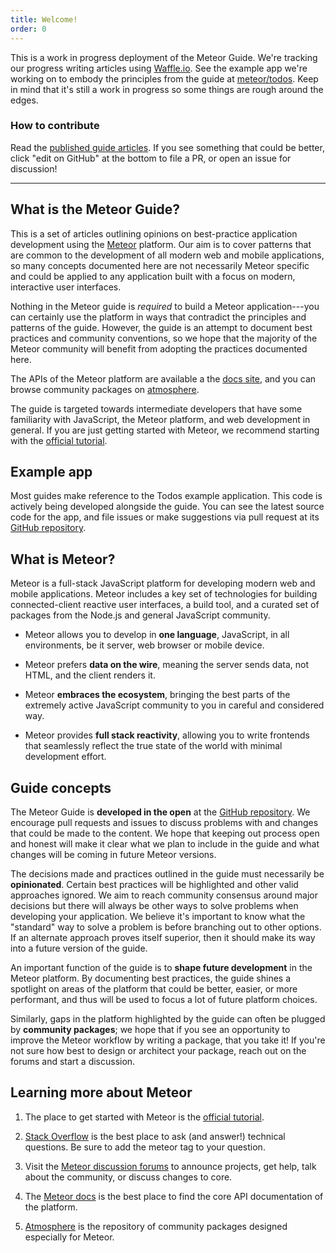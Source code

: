 ```yaml
---
title: Welcome!
order: 0
---
```


This is a work in progress deployment of the Meteor Guide. We're tracking our progress writing articles using [Waffle.io](https://waffle.io/meteor/guide?label=article). See the example app we're working on to embody the principles from the guide at [meteor/todos](https://github.com/meteor/todos). Keep in mind that it's still a work in progress so some things are rough around the edges.

### How to contribute

Read the [published guide articles](http://guide.meteor.com/). If you see something that could be better, click "edit on GitHub" at the bottom to file a PR, or open an issue for discussion!

---

<h2 id="what-is-it">What is the Meteor Guide?</h2>

This is a set of articles outlining opinions on best-practice application development using the [Meteor](https://meteor.com) platform. Our aim is to cover patterns that are common to the development of all modern web and mobile applications, so many concepts documented here are not necessarily Meteor specific and could be applied to any application built with a focus on modern, interactive user interfaces.

Nothing in the Meteor guide is *required* to build a Meteor application---you can certainly use the platform in ways that contradict the principles and patterns of the guide. However, the guide is an attempt to document best practices and community conventions, so we hope that the majority of the Meteor community will benefit from adopting the practices documented here.

The APIs of the Meteor platform are available a the [docs site](https://docs.meteor.com), and you can browse community packages on [atmosphere](https://atmospherejs.com).

The guide is targeted towards intermediate developers that have some familiarity with JavaScript, the Meteor platform, and web development in general. If you are just getting started with Meteor, we recommend starting with the [official tutorial](https://www.meteor.com/tutorials/blaze/creating-an-app).

<h2 id="example-app">Example app</h2>

Most guides make reference to the Todos example application. This code is actively being developed alongside the guide. You can see the latest source code for the app, and file issues or make suggestions via pull request at its [GitHub repository](https://github.com/meteor/todos).

<h2 id="what-is-meteor">What is Meteor?</h2>

Meteor is a full-stack JavaScript platform for developing modern web and mobile applications. Meteor includes a key set of technologies for building connected-client reactive user interfaces, a build tool, and a curated set of packages from the Node.js and general JavaScript community.

 - Meteor allows you to develop in **one language**, JavaScript, in all environments, be it server, web browser or mobile device.

 - Meteor prefers **data on the wire**, meaning the server sends data, not HTML, and the client renders it.

 - Meteor **embraces the ecosystem**, bringing the best parts of the extremely active JavaScript community to you in careful and considered way.

 - Meteor provides **full stack reactivity**, allowing you to write frontends that seamlessly reflect the true state of the world with minimal development effort.

<h2 id="guide-concepts">Guide concepts</h2>

The Meteor Guide is **developed in the open** at the [GitHub repository](https://github.com/meteor/guide). We encourage pull requests and issues to discuss problems with and changes that could be made to the content. We hope that keeping out process open and honest will make it clear what we plan to include in the guide and what changes will be coming in future Meteor versions.

The decisions made and practices outlined in the guide must necessarily be **opinionated**. Certain best practices will be highlighted and other valid approaches ignored. We aim to reach community consensus around major decisions but there will always be other ways to solve problems when developing your application. We believe it's important to know what the "standard" way to solve a problem is before branching out to other options. If an alternate approach proves itself superior, then it should make its way into a future version of the guide.

An important function of the guide is to **shape future development** in the Meteor platform. By documenting best practices, the guide shines a spotlight on areas of the platform that could be better, easier, or more performant, and thus will be used to focus a lot of future platform choices.

Similarly, gaps in the platform highlighted by the guide can often be plugged by **community packages**; we hope that if you see an opportunity to improve the Meteor workflow by writing a package, that you take it! If you're not sure how best to design or architect your package, reach out on the forums and start a discussion.

<h2 id="learning-more">Learning more about Meteor</h2>

1. The place to get started with Meteor is the [official tutorial](https://www.meteor.com/tutorials/blaze/creating-an-app).

2. [Stack Overflow](http://stackoverflow.com/questions/tagged/meteor) is the best place to ask (and answer!) technical questions. Be sure to add the meteor tag to your question.

3. Visit the [Meteor discussion forums](https://forums.meteor.com) to announce projects, get help, talk about the community, or discuss changes to core.

4. The [Meteor docs](https://docs.meteor.com) is the best place to find the core API documentation of the platform.

5. [Atmosphere](https://atmospherejs.com) is the repository of community packages designed especially for Meteor.
